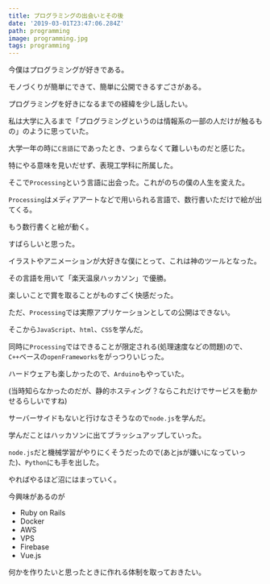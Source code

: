 ```yaml
---
title: プログラミングの出会いとその後
date: '2019-03-01T23:47:06.284Z'
path: programming
image: programming.jpg
tags: programming
---
```


今僕はプログラミングが好きである。

モノづくりが簡単にできて、簡単に公開できるすごさがある。

プログラミングを好きになるまでの経緯を少し話したい。

私は大学に入るまで「プログラミングというのは情報系の一部の人だけが触るもの」のように思っていた。

大学一年の時に`C言語`にであったとき、つまらなくて難しいものだと感じた。

特にやる意味を見いだせず、表現工学科に所属した。

そこで`Processing`という言語に出会った。これがのちの僕の人生を変えた。

`Processing`はメディアアートなどで用いられる言語で、数行書いただけで絵が出てくる。

もう数行書くと絵が動く。

すばらしいと思った。

イラストやアニメーションが大好きな僕にとって、これは神のツールとなった。

その言語を用いて「楽天温泉ハッカソン」で優勝。

楽しいことで賞を取ることがものすごく快感だった。

ただ、`Processing`では実際アプリケーションとしての公開はできない。

そこから`JavaScript`、`html`、`CSS`を学んだ。

同時に`Processing`ではできることが限定される(処理速度などの問題)ので、`C++`ベースの`openFrameworks`をがっつりいじった。

ハードウェアも楽しかったので、`Arduino`もやっていた。

(当時知らなかったのだが、静的ホスティング？ならこれだけでサービスを動かせるらしいですね)

サーバーサイドもないと行けなさそうなので`node.js`を学んだ。

学んだことはハッカソンに出てブラッシュアップしていった。

`node.js`だと機械学習がやりにくそうだったので(あとjsが嫌いになっていった)、`Python`にも手を出した。

やればやるほど沼にはまっていく。

今興味があるのが

- Ruby on Rails
- Docker
- AWS
- VPS
- Firebase
- Vue.js

何かを作りたいと思ったときに作れる体制を取っておきたい。
